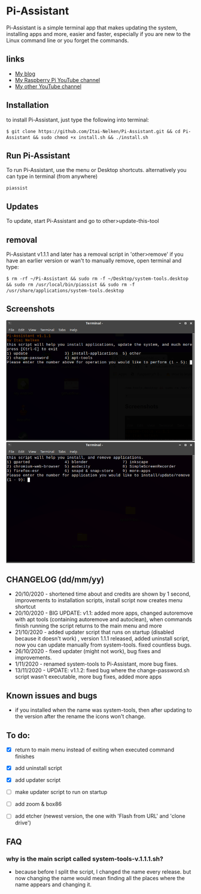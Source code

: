 # Pi-Assistant

Pi-Assistant is a simple terminal app that makes updating the system, installing apps and more, easier and faster, especially if you are new to the Linux command line or you forget the commands.

## links

* [My blog](https://thepisite.blogspot.com/)
* [My Raspberry Pi YouTube channel](https://youtube.com/channel/UCaKFjYULBDdkfEcx6oy9Gow)
* [My other YouTube channel](https://youtube.com/channel/UCM4Fo6ncNybS1xhJHnWSODg)

## Installation 

to install Pi-Assistant, just type the following into terminal:
```
$ git clone https://github.com/Itai-Nelken/Pi-Assistant.git && cd Pi-Assistant && sudo chmod +x install.sh && ./install.sh
```
## Run Pi-Assistant

To run Pi-Assistant, use the menu or Desktop shortcuts. alternatively you can type in terminal (from anywhere)
```
piassist
```
## Updates

To update, start Pi-Assistant and go to other>update-this-tool

## removal
Pi-Assistant v1.1.1 and later has a removal script in 'other>remove' if you have an earlier version or wan't to manually remove, open terminal and type: 
```
$ rm -rf ~/Pi-Assistant && sudo rm -f ~/Desktop/system-tools.desktop && sudo rm /usr/local/bin/piassist && sudo rm -f /usr/share/applications/system-tools.desktop 
```

## Screenshots

![system-tools1](screenshots/pi-assistant.png)
![system-tools2](screenshots/system-tools-2a.png)


## CHANGELOG (dd/mm/yy)

 * 20/10/2020 - shortened time about and credits are shown by 1 second, improvements to installation scripts, install script now creates menu shortcut
 * 20/10/2020 - BIG UPDATE: v1.1: added more apps, changed autoremove with apt tools (containing autoremove and autoclean), when commands finish running the script returns to the main menu and more
 * 21/10/2020 - added updater script that runs on startup (disabled because it doesn't work) , version 1.1.1 released, added uninstall script, now you can update manually from system-tools. fixed countless bugs.
 * 26/10/2020 - fixed updater (might not work), bug fixes and improvements. 
 * 1/11/2020 - renamed system-tools to Pi-Assistant, more bug fixes. 
 * 13/11/2020 - UPDATE: v1.1.2: fixed bug where the change-password.sh script wasn't executable, more bug fixes, added more apps
  
## Known issues and bugs
* if you installed when the name was system-tools, then after updating to the version after the rename the icons won't change. 
 
## To do:

- [x] return to main menu instead of exiting when executed command finishes
- [x] add uninstall script
- [x] add updater script 
- [ ] make updater script to run on startup
- [ ] add zoom & box86
- [ ] add etcher (newest version, the one with 'Flash from URL' and 'clone drive')


## FAQ

### why is the main script called system-tools-v.1.1.1.sh?
* because before I split the script, I changed the name every release. but now changing the name would mean finding all the places where the name appears and changing it. 

